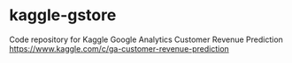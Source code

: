 # kaggle-gstore
Code repository for Kaggle Google Analytics Customer Revenue Prediction
https://www.kaggle.com/c/ga-customer-revenue-prediction

